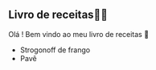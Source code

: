 ## Livro de receitas:man_cook:

Olá ! Bem vindo ao meu livro de receitas :wave:

-  Strogonoff de frango
-  Pavê